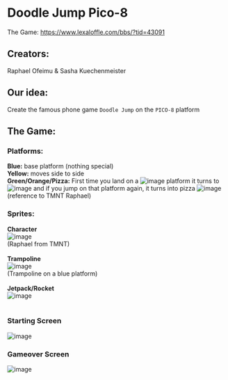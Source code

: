 # Doodle Jump Pico-8
The Game: https://www.lexaloffle.com/bbs/?tid=43091

## Creators: 
Raphael Ofeimu & Sasha Kuechenmeister


## Our idea:
Create the famous phone game `Doodle Jump` on the `PICO-8` platform

## The Game:

### Platforms:
**Blue:** base platform (nothing special) <br/>
**Yellow:** moves side to side <br/>
**Green/Orange/Pizza:** First time you land on a ![image](https://user-images.githubusercontent.com/55543651/118682942-347cbc00-b801-11eb-9165-7293b9bb995a.png) platform it turns to ![image](https://user-images.githubusercontent.com/55543651/118682898-26c73680-b801-11eb-9e0d-a42dd5d91fec.png)
 and if you jump on that platform again, it turns into pizza ![image](https://user-images.githubusercontent.com/55543651/118682635-ebc50300-b800-11eb-899b-f00c177a594f.png) <br/>
 (reference to TMNT Raphael)



### Sprites:
**Character** <br/>
![image](https://user-images.githubusercontent.com/55543651/118681700-14003200-b800-11eb-9696-d2966b50b39d.png) <br/> (Raphael from TMNT) <br/><br/>
**Trampoline** <br/>
![image](https://user-images.githubusercontent.com/55543651/118681661-09de3380-b800-11eb-93b7-d1fdc546c8c0.png) <br/> (Trampoline on a blue platform) <br/><br/>
**Jetpack/Rocket** <br/>
![image](https://user-images.githubusercontent.com/55543651/118681816-2bd7b600-b800-11eb-9b71-7d04debd976e.png) <br/> <br/>


### Starting Screen
![image](https://user-images.githubusercontent.com/55543651/118681049-8de3eb80-b7ff-11eb-8463-b55e10916e77.png)

### Gameover Screen
![image](https://user-images.githubusercontent.com/55543651/118681101-9b997100-b7ff-11eb-89c3-e0217a45ceb4.png)

